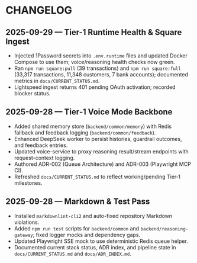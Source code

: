 <!--
Optimized: 2025-10-03
RPM: 3.6.0.6.ops-technology-ship-status-documentation
Session: Dual-AI Collaboration - Sonnet Docs Sweep
-->
# CHANGELOG

## 2025-09-29 — Tier-1 Runtime Health & Square Ingest

- Injected 1Password secrets into `.env.runtime` files and updated Docker Compose to use them; voice/reasoning health checks now green.
- Ran `npm run square:pull` (39 transactions) and `npm run square:full` (33,317 transactions, 11,348 customers, 7 bank accounts); documented metrics in `docs/CURRENT_STATUS.md`.
- Lightspeed ingest returns 401 pending OAuth activation; recorded blocker status.

## 2025-09-28 — Tier‑1 Voice Mode Backbone

- Added shared memory store (`backend/common/memory`) with Redis fallback and feedback logging (`backend/common/feedback`).
- Enhanced DeepSeek worker to persist histories, guardrail outcomes, and feedback entries.
- Updated voice-service to proxy reasoning result/stream endpoints with request-context logging.
- Authored ADR-002 (Queue Architecture) and ADR-003 (Playwright MCP CI).
- Refreshed `docs/CURRENT_STATUS.md` to reflect working/pending Tier‑1 milestones.

## 2025-09-28 — Markdown & Test Pass

- Installed `markdownlint-cli2` and auto-fixed repository Markdown violations.
- Added `npm run test` scripts for `backend/common` and `backend/reasoning-gateway`; fixed logger mocks and dependency gaps.
- Updated Playwright SSE mock to use deterministic Redis queue helper.
- Documented current stack status, ADR index, and pipeline state in `docs/CURRENT_STATUS.md` and `docs/ADR_INDEX.md`.

<!-- Last verified: 2025-10-02 -->

<!-- Optimized: 2025-10-02 -->

<!-- Last updated: 2025-10-02 -->

<!-- Last optimized: 2025-10-02 -->
